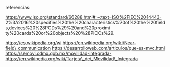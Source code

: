 ﻿referencias: 

https://www.iso.org/standard/66288.html#:~:text=ISO%2FIEC%2014443- 2%3A2016%20specifies%20the%20characteristics%20of%20the%20fields,devices%20%28PCDs%29%20and%20proximi ty%20cards%20or%20objects%20%28PICCs%29. 

https://es.wikipedia.org/wi https://en.wikipedia.org/wiki/Near-field\_communication https://desarrolloweb.com/articulos/que-es-mvc.html https://semovi.cdmx.gob.mx/movilidad-integrada- https://en.wikipedia.org/wiki/Tarjeta\_de\_Movilidad\_Integrada 
